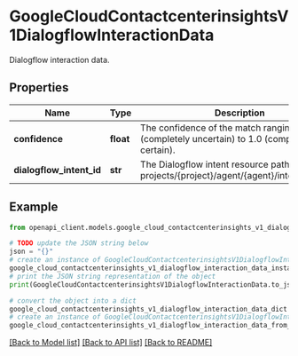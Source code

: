 # GoogleCloudContactcenterinsightsV1DialogflowInteractionData

Dialogflow interaction data.

## Properties

Name | Type | Description | Notes
------------ | ------------- | ------------- | -------------
**confidence** | **float** | The confidence of the match ranging from 0.0 (completely uncertain) to 1.0 (completely certain). | [optional] 
**dialogflow_intent_id** | **str** | The Dialogflow intent resource path. Format: projects/{project}/agent/{agent}/intents/{intent} | [optional] 

## Example

```python
from openapi_client.models.google_cloud_contactcenterinsights_v1_dialogflow_interaction_data import GoogleCloudContactcenterinsightsV1DialogflowInteractionData

# TODO update the JSON string below
json = "{}"
# create an instance of GoogleCloudContactcenterinsightsV1DialogflowInteractionData from a JSON string
google_cloud_contactcenterinsights_v1_dialogflow_interaction_data_instance = GoogleCloudContactcenterinsightsV1DialogflowInteractionData.from_json(json)
# print the JSON string representation of the object
print(GoogleCloudContactcenterinsightsV1DialogflowInteractionData.to_json())

# convert the object into a dict
google_cloud_contactcenterinsights_v1_dialogflow_interaction_data_dict = google_cloud_contactcenterinsights_v1_dialogflow_interaction_data_instance.to_dict()
# create an instance of GoogleCloudContactcenterinsightsV1DialogflowInteractionData from a dict
google_cloud_contactcenterinsights_v1_dialogflow_interaction_data_from_dict = GoogleCloudContactcenterinsightsV1DialogflowInteractionData.from_dict(google_cloud_contactcenterinsights_v1_dialogflow_interaction_data_dict)
```
[[Back to Model list]](../README.md#documentation-for-models) [[Back to API list]](../README.md#documentation-for-api-endpoints) [[Back to README]](../README.md)



